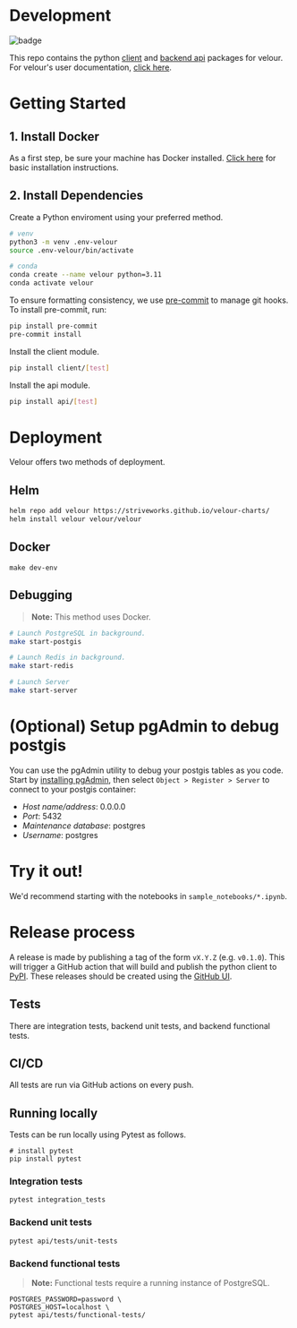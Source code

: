 # Development

![badge](https://img.shields.io/endpoint?url=https://gist.githubusercontent.com/ekorman/501428c92df8d0de6805f40fb78b1363/raw/velour-coverage.json)

This repo contains the python [client](client) and [backend api](api) packages for velour. For velour's user documentation, [click here](https://striveworks.github.io/velour/).

# Getting Started

## 1. Install Docker

As a first step, be sure your machine has Docker installed. [Click here](https://docs.docker.com/engine/install/) for basic installation instructions.

## 2. Install Dependencies

Create a Python enviroment using your preferred method.

```bash
# venv
python3 -m venv .env-velour
source .env-velour/bin/activate

# conda
conda create --name velour python=3.11
conda activate velour
```

To ensure formatting consistency, we use [pre-commit](https://pre-commit.com/) to manage git hooks. To install pre-commit, run:

```bash
pip install pre-commit
pre-commit install
```

Install the client module.

```bash
pip install client/[test]
```

Install the api module.

```bash
pip install api/[test]
```

# Deployment

Velour offers two methods of deployment.

## Helm

```bash
helm repo add velour https://striveworks.github.io/velour-charts/
helm install velour velour/velour
```

## Docker

```shell
make dev-env
```

## Debugging

> **Note:** This method uses Docker.


```bash
# Launch PostgreSQL in background.
make start-postgis

# Launch Redis in background.
make start-redis

# Launch Server
make start-server
```

# (Optional) Setup pgAdmin to debug postgis

You can use the pgAdmin utility to debug your postgis tables as you code. Start by [installing pgAdmin](https://www.pgadmin.org/download/), then select `Object > Register > Server` to connect to your postgis container:
- *Host name/address*: 0.0.0.0
- *Port*: 5432
- *Maintenance database*: postgres
- *Username*: postgres

# Try it out!

We'd recommend starting with the notebooks in `sample_notebooks/*.ipynb`.

# Release process

A release is made by publishing a tag of the form `vX.Y.Z` (e.g. `v0.1.0`). This will trigger a GitHub action that will build and publish the python client to [PyPI](https://pypi.org/project/velour-client/). These releases should be created using the [GitHub UI](https://github.com/Striveworks/velour/releases).

## Tests

There are integration tests, backend unit tests, and backend functional tests.

## CI/CD

All tests are run via GitHub actions on every push.

## Running locally

Tests can be run locally using Pytest as follows.

```shell
# install pytest
pip install pytest
```

### Integration tests

```shell
pytest integration_tests
```

### Backend unit tests

```shell
pytest api/tests/unit-tests
```

### Backend functional tests

> **Note:** Functional tests require a running instance of PostgreSQL.

```shell
POSTGRES_PASSWORD=password \
POSTGRES_HOST=localhost \
pytest api/tests/functional-tests/
```